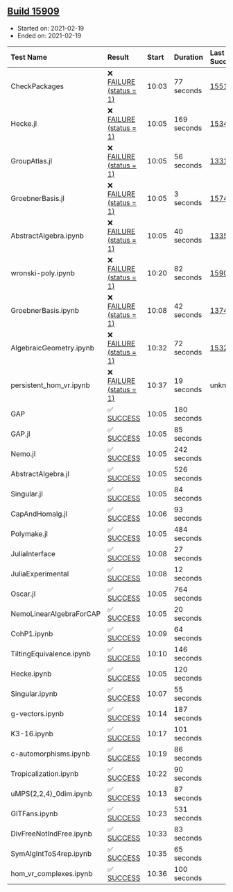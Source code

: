 ## [Build 15909](https://oscarci.mathematik.uni-kl.de/job/oscar/15909/)

* Started on: 2021-02-19
* Ended on: 2021-02-19

| Test Name    | Result | Start | Duration | Last Success | First Failure |
|:-------------|:-------|:------|:---------|:-------------|:--------------|
| CheckPackages | ❌ [FAILURE (status = 1)](https://oscarci.mathematik.uni-kl.de/job/oscar/15909/artifact/logs/build-15909/CheckPackages.log) | 10:03 | 77 seconds | [15514](https://oscarci.mathematik.uni-kl.de/job/oscar/15514/) | [15515](https://oscarci.mathematik.uni-kl.de/job/oscar/15515/) |
| Hecke.jl | ❌ [FAILURE (status = 1)](https://oscarci.mathematik.uni-kl.de/job/oscar/15909/artifact/logs/build-15909/Hecke.jl.log) | 10:05 | 169 seconds | [15344](https://oscarci.mathematik.uni-kl.de/job/oscar/15344/) | [15348](https://oscarci.mathematik.uni-kl.de/job/oscar/15348/) |
| GroupAtlas.jl | ❌ [FAILURE (status = 1)](https://oscarci.mathematik.uni-kl.de/job/oscar/15909/artifact/logs/build-15909/GroupAtlas.jl.log) | 10:05 | 56 seconds | [13311](https://oscarci.mathematik.uni-kl.de/job/oscar/13311/) | [13312](https://oscarci.mathematik.uni-kl.de/job/oscar/13312/) |
| GroebnerBasis.jl | ❌ [FAILURE (status = 1)](https://oscarci.mathematik.uni-kl.de/job/oscar/15909/artifact/logs/build-15909/GroebnerBasis.jl.log) | 10:05 | 3 seconds | [15745](https://oscarci.mathematik.uni-kl.de/job/oscar/15745/) | [15746](https://oscarci.mathematik.uni-kl.de/job/oscar/15746/) |
| AbstractAlgebra.ipynb | ❌ [FAILURE (status = 1)](https://oscarci.mathematik.uni-kl.de/job/oscar/15909/artifact/logs/build-15909/AbstractAlgebra.ipynb.log) | 10:05 | 40 seconds | [13355](https://oscarci.mathematik.uni-kl.de/job/oscar/13355/) | [13356](https://oscarci.mathematik.uni-kl.de/job/oscar/13356/) |
| wronski-poly.ipynb | ❌ [FAILURE (status = 1)](https://oscarci.mathematik.uni-kl.de/job/oscar/15909/artifact/logs/build-15909/wronski-poly.ipynb.log) | 10:20 | 82 seconds | [15906](https://oscarci.mathematik.uni-kl.de/job/oscar/15906/) | [15907](https://oscarci.mathematik.uni-kl.de/job/oscar/15907/) |
| GroebnerBasis.ipynb | ❌ [FAILURE (status = 1)](https://oscarci.mathematik.uni-kl.de/job/oscar/15909/artifact/logs/build-15909/GroebnerBasis.ipynb.log) | 10:08 | 42 seconds | [13748](https://oscarci.mathematik.uni-kl.de/job/oscar/13748/) | [13749](https://oscarci.mathematik.uni-kl.de/job/oscar/13749/) |
| AlgebraicGeometry.ipynb | ❌ [FAILURE (status = 1)](https://oscarci.mathematik.uni-kl.de/job/oscar/15909/artifact/logs/build-15909/AlgebraicGeometry.ipynb.log) | 10:32 | 72 seconds | [15322](https://oscarci.mathematik.uni-kl.de/job/oscar/15322/) | [15323](https://oscarci.mathematik.uni-kl.de/job/oscar/15323/) |
| persistent_hom_vr.ipynb | ❌ [FAILURE (status = 1)](https://oscarci.mathematik.uni-kl.de/job/oscar/15909/artifact/logs/build-15909/persistent_hom_vr.ipynb.log) | 10:37 | 19 seconds | unknown | unknown |
| GAP | ✅ [SUCCESS](https://oscarci.mathematik.uni-kl.de/job/oscar/15909/artifact/logs/build-15909/GAP.log) | 10:05 | 180 seconds |  |  |
| GAP.jl | ✅ [SUCCESS](https://oscarci.mathematik.uni-kl.de/job/oscar/15909/artifact/logs/build-15909/GAP.jl.log) | 10:05 | 85 seconds |  |  |
| Nemo.jl | ✅ [SUCCESS](https://oscarci.mathematik.uni-kl.de/job/oscar/15909/artifact/logs/build-15909/Nemo.jl.log) | 10:05 | 242 seconds |  |  |
| AbstractAlgebra.jl | ✅ [SUCCESS](https://oscarci.mathematik.uni-kl.de/job/oscar/15909/artifact/logs/build-15909/AbstractAlgebra.jl.log) | 10:05 | 526 seconds |  |  |
| Singular.jl | ✅ [SUCCESS](https://oscarci.mathematik.uni-kl.de/job/oscar/15909/artifact/logs/build-15909/Singular.jl.log) | 10:05 | 84 seconds |  |  |
| CapAndHomalg.jl | ✅ [SUCCESS](https://oscarci.mathematik.uni-kl.de/job/oscar/15909/artifact/logs/build-15909/CapAndHomalg.jl.log) | 10:06 | 93 seconds |  |  |
| Polymake.jl | ✅ [SUCCESS](https://oscarci.mathematik.uni-kl.de/job/oscar/15909/artifact/logs/build-15909/Polymake.jl.log) | 10:05 | 484 seconds |  |  |
| JuliaInterface | ✅ [SUCCESS](https://oscarci.mathematik.uni-kl.de/job/oscar/15909/artifact/logs/build-15909/JuliaInterface.log) | 10:08 | 27 seconds |  |  |
| JuliaExperimental | ✅ [SUCCESS](https://oscarci.mathematik.uni-kl.de/job/oscar/15909/artifact/logs/build-15909/JuliaExperimental.log) | 10:08 | 12 seconds |  |  |
| Oscar.jl | ✅ [SUCCESS](https://oscarci.mathematik.uni-kl.de/job/oscar/15909/artifact/logs/build-15909/Oscar.jl.log) | 10:05 | 764 seconds |  |  |
| NemoLinearAlgebraForCAP | ✅ [SUCCESS](https://oscarci.mathematik.uni-kl.de/job/oscar/15909/artifact/logs/build-15909/NemoLinearAlgebraForCAP.log) | 10:05 | 20 seconds |  |  |
| CohP1.ipynb | ✅ [SUCCESS](https://oscarci.mathematik.uni-kl.de/job/oscar/15909/artifact/logs/build-15909/CohP1.ipynb.log) | 10:09 | 64 seconds |  |  |
| TiltingEquivalence.ipynb | ✅ [SUCCESS](https://oscarci.mathematik.uni-kl.de/job/oscar/15909/artifact/logs/build-15909/TiltingEquivalence.ipynb.log) | 10:10 | 146 seconds |  |  |
| Hecke.ipynb | ✅ [SUCCESS](https://oscarci.mathematik.uni-kl.de/job/oscar/15909/artifact/logs/build-15909/Hecke.ipynb.log) | 10:05 | 120 seconds |  |  |
| Singular.ipynb | ✅ [SUCCESS](https://oscarci.mathematik.uni-kl.de/job/oscar/15909/artifact/logs/build-15909/Singular.ipynb.log) | 10:07 | 55 seconds |  |  |
| g-vectors.ipynb | ✅ [SUCCESS](https://oscarci.mathematik.uni-kl.de/job/oscar/15909/artifact/logs/build-15909/g-vectors.ipynb.log) | 10:14 | 187 seconds |  |  |
| K3-16.ipynb | ✅ [SUCCESS](https://oscarci.mathematik.uni-kl.de/job/oscar/15909/artifact/logs/build-15909/K3-16.ipynb.log) | 10:17 | 101 seconds |  |  |
| c-automorphisms.ipynb | ✅ [SUCCESS](https://oscarci.mathematik.uni-kl.de/job/oscar/15909/artifact/logs/build-15909/c-automorphisms.ipynb.log) | 10:19 | 86 seconds |  |  |
| Tropicalization.ipynb | ✅ [SUCCESS](https://oscarci.mathematik.uni-kl.de/job/oscar/15909/artifact/logs/build-15909/Tropicalization.ipynb.log) | 10:22 | 90 seconds |  |  |
| uMPS(2,2,4)_0dim.ipynb | ✅ [SUCCESS](https://oscarci.mathematik.uni-kl.de/job/oscar/15909/artifact/logs/build-15909/uMPS-2-2-4-_0dim.ipynb.log) | 10:13 | 87 seconds |  |  |
| GITFans.ipynb | ✅ [SUCCESS](https://oscarci.mathematik.uni-kl.de/job/oscar/15909/artifact/logs/build-15909/GITFans.ipynb.log) | 10:23 | 531 seconds |  |  |
| DivFreeNotIndFree.ipynb | ✅ [SUCCESS](https://oscarci.mathematik.uni-kl.de/job/oscar/15909/artifact/logs/build-15909/DivFreeNotIndFree.ipynb.log) | 10:33 | 83 seconds |  |  |
| SymAlgIntToS4rep.ipynb | ✅ [SUCCESS](https://oscarci.mathematik.uni-kl.de/job/oscar/15909/artifact/logs/build-15909/SymAlgIntToS4rep.ipynb.log) | 10:35 | 65 seconds |  |  |
| hom_vr_complexes.ipynb | ✅ [SUCCESS](https://oscarci.mathematik.uni-kl.de/job/oscar/15909/artifact/logs/build-15909/hom_vr_complexes.ipynb.log) | 10:36 | 100 seconds |  |  |
